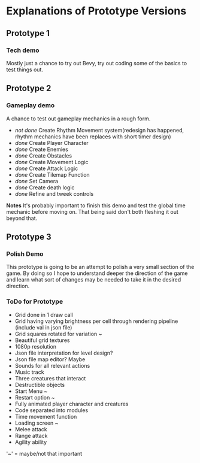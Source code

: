 # Explanations of Prototype Versions
## Prototype 1
### Tech demo
Mostly just a chance to try out Bevy, try out coding some of the basics to test things out.

## Prototype 2
### Gameplay demo
A chance to test out gameplay mechanics in a rough form.

- *not done* Create Rhythm Movement system(redesign has happened, rhythm mechanics have been replaces with short timer design)
- *done* Create Player Character
- *done* Create Enemies
- *done* Create Obstacles
- *done* Create Movement Logic
- *done* Create Attack Logic
- *done* Create Tilemap Function
- *done* Set Camera
- *done* Create death logic
- *done* Refine and tweek controls

**Notes**
It's probably important to finish this demo and test the global time mechanic before moving on. That being said don't both fleshing it out beyond that.


## Prototype 3
### Polish Demo
This prototype is going to be an attempt to polish a very small section of the game.
By doing so I hope to understand deeper the direction of the game and learn what sort of changes may be needed to take it in the desired direction.

### ToDo for Prototype
- Grid done in 1 draw call
- Grid having varying brightness per cell through rendering pipeline (include val in json file)
- Grid squares rotated for variation ~
- Beautiful grid textures
- 1080p resolution
- Json file interpretation for level design?
- Json file map editor? Maybe
- Sounds for all relevant actions
- Music track
- Three creatures that interact
- Destructible objects
- Start Menu ~
- Restart option ~
- Fully animated player character and creatures
- Code separated into modules
- Time movement function
- Loading screen ~
- Melee attack
- Range attack
- Agility ability

'~' = maybe/not that important